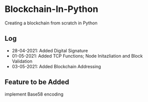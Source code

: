 # Blockchain-In-Python
Creating a blockchain from scratch in Python

## Log 
- 28-04-2021: Added Digital Signature
- 01-05-2021: Added TCP Functions; Node Initazliation and Block Validation
- 03-05-2021: Added Blockchain Addressing

## Feature to be Added 
implement Base58 encoding 
